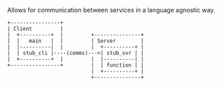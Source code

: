 Allows for communication between services in a language agnostic way. 

```
+----------------+
| Client         |
|  +----------+  |         +---------------+
|  |   main   |  |         | Server        |
|  |----------|  |         |  +----------+ |
|  | stub_cli |----(comms)--->| stub_svr | |
|  +----------+  |         |  |----------| |
+----------------+         |  | function | |
                           |  +----------+ |
                           +---------------+
```


